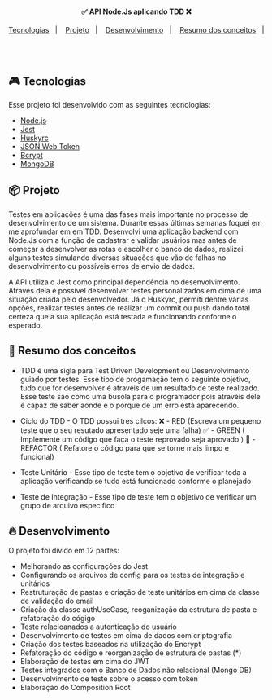 <h4 align="center">
  ✅ API Node.Js aplicando TDD ❌
</h4>

<p align="center">
  <a href="#rocket-tecnologias">Tecnologias</a>&nbsp;&nbsp;&nbsp;|&nbsp;&nbsp;&nbsp;
  <a href="#-projeto">Projeto</a>&nbsp;&nbsp;&nbsp;|&nbsp;&nbsp;&nbsp;
  <a href="#-layout">Desenvolvimento</a>&nbsp;&nbsp;&nbsp;|&nbsp;&nbsp;&nbsp;
  <a href="#-layout">Resumo dos conceitos</a>&nbsp;&nbsp;&nbsp;|&nbsp;&nbsp;&nbsp;
</p>

<br>

## 🎮 Tecnologias

Esse projeto foi desenvolvido com as seguintes tecnologias:

- [Node.js](https://nodejs.org/en/)
- [Jest](https://jestjs.io/)
- [Huskyrc](https://github.com/typicode/husky)
- [JSON Web Token](https://jwt.io/)
- [Bcrypt](https://www.npmjs.com/package/bcrypt)
- [MongoDB](https://www.mongodb.com/)


## 📦 Projeto

Testes em aplicações é uma das fases mais importante no processo de desenvolvimento de um sistema. Durante essas últimas semanas foquei em me aprofundar em em TDD. Desenvolvi uma aplicação backend com Node.Js com a função de cadastrar e validar usuários mas antes de começar a desenvolver as rotas e escolher o banco de dados,  realizei alguns testes simulando diversas situações que vão de falhas no desenvolvimento ou possíveis erros de envio de dados.

A API utiliza o Jest como principal dependência no desenvolvimento. Através dela é possível desenvolver testes personalizados em cima de uma situação criada pelo desenvolvedor. Já o Huskyrc, permiti dentre várias opções, realizar testes antes de realizar um commit ou push dando total certeza que a sua aplicação está testada e funcionando conforme o esperado.

## 🎯 Resumo dos conceitos

- TDD é uma sigla para Test Driven Development ou Desenvolvimento guiado por testes. Esse tipo de progamação tem o seguinte objetivo, tudo que for desenvolver é atravéis de um resultado de teste realizado. Esse teste são como uma busola para o programador pois atravéis dele é capaz de saber aonde e o porque de um erro está aparecendo.

- Ciclo do TDD - O TDD possui tres cilcos: 
  ❌ - RED (Escreva um pequeno teste que o seu resutado apresentado seje uma falha)
  ✅ - GREEN ( Implemente um código que faça o teste reprovado seja aprovado )
  🔎 - REFACTOR ( Refatore o código para que se torne mais limpo e funcional)

- Teste Unitário - Esse tipo de teste tem o objetivo de verificar toda a aplicação verificando se tudo está funcionado conforme o planejado

- Teste de Integração - Esse tipo de teste tem o objetivo de verificar um grupo de arquivo especifico

## 🔥 Desenvolvimento

O projeto foi divido em 12 partes: 

- Melhorando as configurações do Jest
- Configurando os arquivos de config para os testes de integração e unitários
- Restruturação de pastas e criação de teste unitários em cima da classe de validação do email
- Criação da classe authUseCase, reoganização da estrutura de pasta e refatoração do cógigo
- Teste relacioanados a autenticação do usuário
- Desenvolvimento de testes em cima de dados com criptografia
- Criação dos testes baseados na utilização do Encrypt
- Refatoração do código e reorganização de estrutura de pastas (*)
- Elaboração de testes em cima do JWT
- Testes integrados com o Banco de Dados não relacional (Mongo DB)
- Desenvolvimento de teste sobre o acesso com token
- Elaboração do Composition Root
